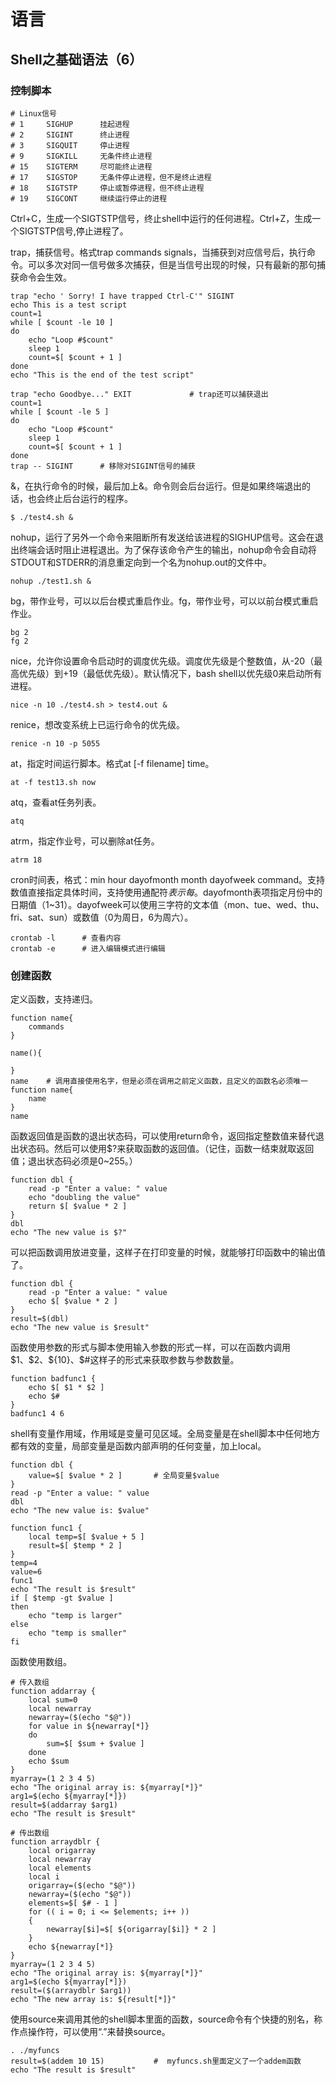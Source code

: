 # 语言
## Shell之基础语法（6）

### 控制脚本

```
# Linux信号
# 1     SIGHUP      挂起进程
# 2     SIGINT      终止进程
# 3     SIGQUIT     停止进程
# 9     SIGKILL     无条件终止进程
# 15    SIGTERM     尽可能终止进程
# 17    SIGSTOP     无条件停止进程，但不是终止进程
# 18    SIGTSTP     停止或暂停进程，但不终止进程
# 19    SIGCONT     继续运行停止的进程
```

Ctrl+C，生成一个SIGTSTP信号，终止shell中运行的任何进程。Ctrl+Z，生成一个SIGTSTP信号,停止进程了。

trap，捕获信号。格式trap commands signals，当捕获到对应信号后，执行命令。可以多次对同一信号做多次捕获，但是当信号出现的时候，只有最新的那句捕获命令会生效。
```
trap "echo ' Sorry! I have trapped Ctrl-C'" SIGINT
echo This is a test script 
count=1 
while [ $count -le 10 ] 
do 
    echo "Loop #$count" 
    sleep 1 
    count=$[ $count + 1 ] 
done 
echo "This is the end of the test script"

trap "echo Goodbye..." EXIT             # trap还可以捕获退出
count=1 
while [ $count -le 5 ] 
do 
    echo "Loop #$count" 
    sleep 1 
    count=$[ $count + 1 ] 
done
trap -- SIGINT      # 移除对SIGINT信号的捕获
```

&，在执行命令的时候，最后加上&。命令则会后台运行。但是如果终端退出的话，也会终止后台运行的程序。
```
$ ./test4.sh &
```

nohup，运行了另外一个命令来阻断所有发送给该进程的SIGHUP信号。这会在退出终端会话时阻止进程退出。为了保存该命令产生的输出，nohup命令会自动将STDOUT和STDERR的消息重定向到一个名为nohup.out的文件中。
```
nohup ./test1.sh &
```

bg，带作业号，可以以后台模式重启作业。fg，带作业号，可以以前台模式重启作业。
```
bg 2
fg 2
```

nice，允许你设置命令启动时的调度优先级。调度优先级是个整数值，从-20（最高优先级）到+19（最低优先级）。默认情况下，bash shell以优先级0来启动所有进程。
```
nice -n 10 ./test4.sh > test4.out &
```

renice，想改变系统上已运行命令的优先级。
```
renice -n 10 -p 5055
```

at，指定时间运行脚本。格式at [-f filename] time。
```
at -f test13.sh now
```

atq，查看at任务列表。
```
atq
```

atrm，指定作业号，可以删除at任务。
```
atrm 18
```

cron时间表，格式：min hour dayofmonth month dayofweek command。支持数值直接指定具体时间，支持使用通配符*表示每*。dayofmonth表项指定月份中的日期值（1~31）。dayofweek可以使用三字符的文本值（mon、tue、wed、thu、fri、sat、sun）或数值（0为周日，6为周六）。
```
crontab -l      # 查看内容
crontab -e      # 进入编辑模式进行编辑
```

### 创建函数
定义函数，支持递归。
```
function name{
    commands
}

name(){

}
name    # 调用直接使用名字，但是必须在调用之前定义函数，且定义的函数名必须唯一
function name{
    name
}
name
```

函数返回值是函数的退出状态码，可以使用return命令，返回指定整数值来替代退出状态码。然后可以使用\$?来获取函数的返回值。（记住，函数一结束就取返回值；退出状态码必须是0~255。）
```
function dbl { 
    read -p "Enter a value: " value 
    echo "doubling the value" 
    return $[ $value * 2 ] 
} 
dbl 
echo "The new value is $?"
```

可以把函数调用放进变量，这样子在打印变量的时候，就能够打印函数中的输出值了。
```
function dbl { 
    read -p "Enter a value: " value 
    echo $[ $value * 2 ] 
} 
result=$(dbl) 
echo "The new value is $result"
```

函数使用参数的形式与脚本使用输入参数的形式一样，可以在函数内调用\$1、\$2、\${10}、\$#这样子的形式来获取参数与参数数量。
```
function badfunc1 { 
    echo $[ $1 * $2 ] 
    echo $# 
} 
badfunc1 4 6
```

shell有变量作用域，作用域是变量可见区域。全局变量是在shell脚本中任何地方都有效的变量，局部变量是函数内部声明的任何变量，加上local。
```
function dbl {
    value=$[ $value * 2 ]       # 全局变量$value
} 
read -p "Enter a value: " value 
dbl 
echo "The new value is: $value"

function func1 {
    local temp=$[ $value + 5 ] 
    result=$[ $temp * 2 ] 
} 
temp=4 
value=6 
func1 
echo "The result is $result" 
if [ $temp -gt $value ] 
then 
    echo "temp is larger" 
else 
    echo "temp is smaller" 
fi 
```

函数使用数组。
```
# 传入数组
function addarray { 
    local sum=0 
    local newarray 
    newarray=($(echo "$@")) 
    for value in ${newarray[*]} 
    do 
        sum=$[ $sum + $value ]
    done 
    echo $sum 
} 
myarray=(1 2 3 4 5) 
echo "The original array is: ${myarray[*]}" 
arg1=$(echo ${myarray[*]}) 
result=$(addarray $arg1) 
echo "The result is $result"

# 传出数组
function arraydblr {
    local origarray 
    local newarray 
    local elements 
    local i 
    origarray=($(echo "$@")) 
    newarray=($(echo "$@")) 
    elements=$[ $# - 1 ] 
    for (( i = 0; i <= $elements; i++ )) 
    { 
        newarray[$i]=$[ ${origarray[$i]} * 2 ] 
    } 
    echo ${newarray[*]} 
} 
myarray=(1 2 3 4 5) 
echo "The original array is: ${myarray[*]}" 
arg1=$(echo ${myarray[*]}) 
result=($(arraydblr $arg1)) 
echo "The new array is: ${result[*]}"
```

使用source来调用其他的shell脚本里面的函数，source命令有个快捷的别名，称作点操作符，可以使用“.”来替换source。
```
. ./myfuncs
result=$(addem 10 15)           #  myfuncs.sh里面定义了一个addem函数
echo "The result is $result"
```
